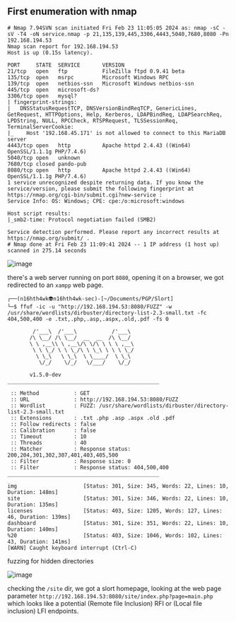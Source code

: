 ## First enumeration with nmap 

```shell
# Nmap 7.94SVN scan initiated Fri Feb 23 11:05:05 2024 as: nmap -sC -sV -T4 -oN service.nmap -p 21,135,139,445,3306,4443,5040,7680,8080 -Pn 192.168.194.53
Nmap scan report for 192.168.194.53
Host is up (0.15s latency).

PORT     STATE  SERVICE       VERSION
21/tcp   open   ftp           FileZilla ftpd 0.9.41 beta
135/tcp  open   msrpc         Microsoft Windows RPC
139/tcp  open   netbios-ssn   Microsoft Windows netbios-ssn
445/tcp  open   microsoft-ds?
3306/tcp open   mysql?
| fingerprint-strings: 
|   DNSStatusRequestTCP, DNSVersionBindReqTCP, GenericLines, GetRequest, HTTPOptions, Help, Kerberos, LDAPBindReq, LDAPSearchReq, LPDString, NULL, RPCCheck, RTSPRequest, TLSSessionReq, TerminalServerCookie: 
|_    Host '192.168.45.171' is not allowed to connect to this MariaDB server
4443/tcp open   http          Apache httpd 2.4.43 ((Win64) OpenSSL/1.1.1g PHP/7.4.6)
5040/tcp open   unknown
7680/tcp closed pando-pub
8080/tcp open   http          Apache httpd 2.4.43 ((Win64) OpenSSL/1.1.1g PHP/7.4.6)
1 service unrecognized despite returning data. If you know the service/version, please submit the following fingerprint at https://nmap.org/cgi-bin/submit.cgi?new-service :
Service Info: OS: Windows; CPE: cpe:/o:microsoft:windows

Host script results:
|_smb2-time: Protocol negotiation failed (SMB2)

Service detection performed. Please report any incorrect results at https://nmap.org/submit/ .
# Nmap done at Fri Feb 23 11:09:41 2024 -- 1 IP address (1 host up) scanned in 275.14 seconds
```

![image](https://github.com/n16hth4wk07/n16hth4wk07.github.io/assets/87468669/8ef27fa7-b28e-4dcc-a16e-8baa76c3335c)

there's a web server running on port `8080`, opening it on a browser, we got redirected to an `xampp` web page. 

```shell
┌──(n16hth4wk👽n16hth4wk-sec)-[~/Documents/PGP/Slort]
└─$ ffuf -ic -u "http://192.168.194.53:8080/FUZZ" -w /usr/share/wordlists/dirbuster/directory-list-2.3-small.txt -fc 404,500,400 -e .txt,.php,.asp,.aspx,.old,.pdf -fs 0 

        /'___\  /'___\           /'___\       
       /\ \__/ /\ \__/  __  __  /\ \__/       
       \ \ ,__\\ \ ,__\/\ \/\ \ \ \ ,__\      
        \ \ \_/ \ \ \_/\ \ \_\ \ \ \ \_/      
         \ \_\   \ \_\  \ \____/  \ \_\       
          \/_/    \/_/   \/___/    \/_/       

       v1.5.0-dev
________________________________________________

 :: Method           : GET
 :: URL              : http://192.168.194.53:8080/FUZZ
 :: Wordlist         : FUZZ: /usr/share/wordlists/dirbuster/directory-list-2.3-small.txt
 :: Extensions       : .txt .php .asp .aspx .old .pdf 
 :: Follow redirects : false
 :: Calibration      : false
 :: Timeout          : 10
 :: Threads          : 40
 :: Matcher          : Response status: 200,204,301,302,307,401,403,405,500
 :: Filter           : Response size: 0
 :: Filter           : Response status: 404,500,400
________________________________________________

img                     [Status: 301, Size: 345, Words: 22, Lines: 10, Duration: 148ms]
site                    [Status: 301, Size: 346, Words: 22, Lines: 10, Duration: 135ms]
licenses                [Status: 403, Size: 1205, Words: 127, Lines: 46, Duration: 139ms]
dashboard               [Status: 301, Size: 351, Words: 22, Lines: 10, Duration: 140ms]
%20                     [Status: 403, Size: 1046, Words: 102, Lines: 43, Duration: 141ms]
[WARN] Caught keyboard interrupt (Ctrl-C)
```
fuzzing for hidden directories 

![image](https://github.com/n16hth4wk07/n16hth4wk07.github.io/assets/87468669/0eeb1588-8a45-4b48-8775-ce1c2c68723f)

checking the `/site` dir, we got a slort homepage, looking at the web page parameter `http://192.168.194.53:8080/site/index.php?page=main.php` which looks like a potential (Remote file Inclusion) RFI or (Local file inclusion) LFI endpoints. 



